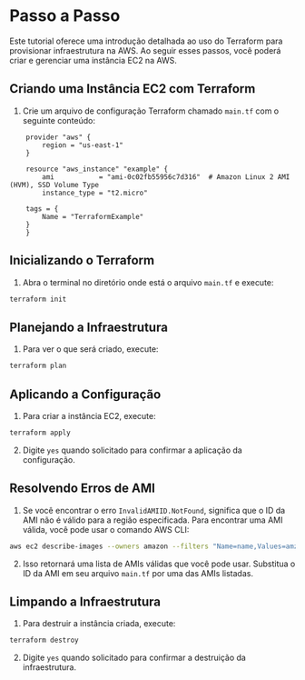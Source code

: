 # Passo a Passo

Este tutorial oferece uma introdução detalhada ao uso do Terraform para provisionar infraestrutura na AWS. Ao seguir esses passos, você poderá criar e gerenciar uma instância EC2 na AWS.

## Criando uma Instância EC2 com Terraform

1. Crie um arquivo de configuração Terraform chamado `main.tf` com o seguinte conteúdo:
```hcl
    provider "aws" {
        region = "us-east-1"
    }

    resource "aws_instance" "example" {
        ami           = "ami-0c02fb55956c7d316"  # Amazon Linux 2 AMI (HVM), SSD Volume Type
        instance_type = "t2.micro"

    tags = {
        Name = "TerraformExample"
    }
    }
```

## Inicializando o Terraform

1. Abra o terminal no diretório onde está o arquivo `main.tf` e execute:
```bash
terraform init
```

## Planejando a Infraestrutura

1. Para ver o que será criado, execute:
```bash
terraform plan
```

## Aplicando a Configuração

1. Para criar a instância EC2, execute:
```bash
terraform apply
```
2. Digite `yes` quando solicitado para confirmar a aplicação da configuração.

## Resolvendo Erros de AMI

1. Se você encontrar o erro `InvalidAMIID.NotFound`, significa que o ID da AMI não é válido para a região especificada. Para encontrar uma AMI válida, você pode usar o comando AWS CLI:
```bash
aws ec2 describe-images --owners amazon --filters "Name=name,Values=amzn2-ami-hvm-2.0.????????-x86_64-gp2"
```
2. Isso retornará uma lista de AMIs válidas que você pode usar. Substitua o ID da AMI em seu arquivo `main.tf` por uma das AMIs listadas.

## Limpando a Infraestrutura

1. Para destruir a instância criada, execute:
```bash
terraform destroy
```
2. Digite `yes` quando solicitado para confirmar a destruição da infraestrutura.
